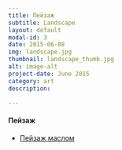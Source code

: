 ```yaml
---
title: Пейзаж
subtitle: Landscape
layout: default
modal-id: 3
date: 2015-06-08
img: landscape.jpg
thumbnail: landscape_thumb.jpg
alt: image-alt
project-date: June 2015
category: art
description: 

---
```

#### Пейзаж
* [Пейзаж маслом](https://www.youtube.com/watch?v=-kPYQ_2Vo78)

